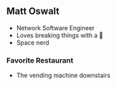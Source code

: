 ## Matt Oswalt
 - Network Software Engineer
 - Loves breaking things with a :hammer:
 - Space nerd

### Favorite Restaurant
 - The vending machine downstairs
